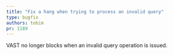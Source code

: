 ```yaml
---
title: "Fix a hang when trying to process an invalid query"
type: bugfix
authors: tobim
pr: 1189
---
```


VAST no longer blocks when an invalid query operation is issued.
